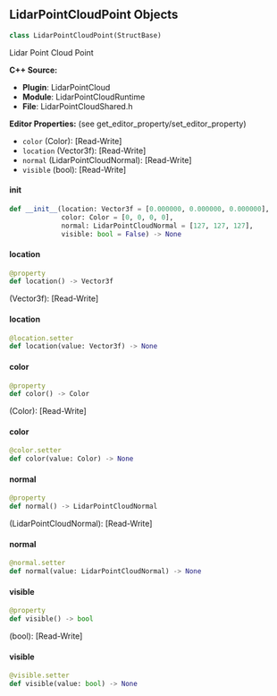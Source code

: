 ## LidarPointCloudPoint Objects

```python
class LidarPointCloudPoint(StructBase)
```

Lidar Point Cloud Point

**C++ Source:**

- **Plugin**: LidarPointCloud
- **Module**: LidarPointCloudRuntime
- **File**: LidarPointCloudShared.h

**Editor Properties:** (see get_editor_property/set_editor_property)

- ``color`` (Color):  [Read-Write]
- ``location`` (Vector3f):  [Read-Write]
- ``normal`` (LidarPointCloudNormal):  [Read-Write]
- ``visible`` (bool):  [Read-Write]

<a id="unreal.LidarPointCloudPoint.__init__"></a>

#### __init__

```python
def __init__(location: Vector3f = [0.000000, 0.000000, 0.000000],
             color: Color = [0, 0, 0, 0],
             normal: LidarPointCloudNormal = [127, 127, 127],
             visible: bool = False) -> None
```

<a id="unreal.LidarPointCloudPoint.location"></a>

#### location

```python
@property
def location() -> Vector3f
```

(Vector3f):  [Read-Write]

<a id="unreal.LidarPointCloudPoint.location"></a>

#### location

```python
@location.setter
def location(value: Vector3f) -> None
```

<a id="unreal.LidarPointCloudPoint.color"></a>

#### color

```python
@property
def color() -> Color
```

(Color):  [Read-Write]

<a id="unreal.LidarPointCloudPoint.color"></a>

#### color

```python
@color.setter
def color(value: Color) -> None
```

<a id="unreal.LidarPointCloudPoint.normal"></a>

#### normal

```python
@property
def normal() -> LidarPointCloudNormal
```

(LidarPointCloudNormal):  [Read-Write]

<a id="unreal.LidarPointCloudPoint.normal"></a>

#### normal

```python
@normal.setter
def normal(value: LidarPointCloudNormal) -> None
```

<a id="unreal.LidarPointCloudPoint.visible"></a>

#### visible

```python
@property
def visible() -> bool
```

(bool):  [Read-Write]

<a id="unreal.LidarPointCloudPoint.visible"></a>

#### visible

```python
@visible.setter
def visible(value: bool) -> None
```

<a id="unreal.LidarPointCloudNormal"></a>